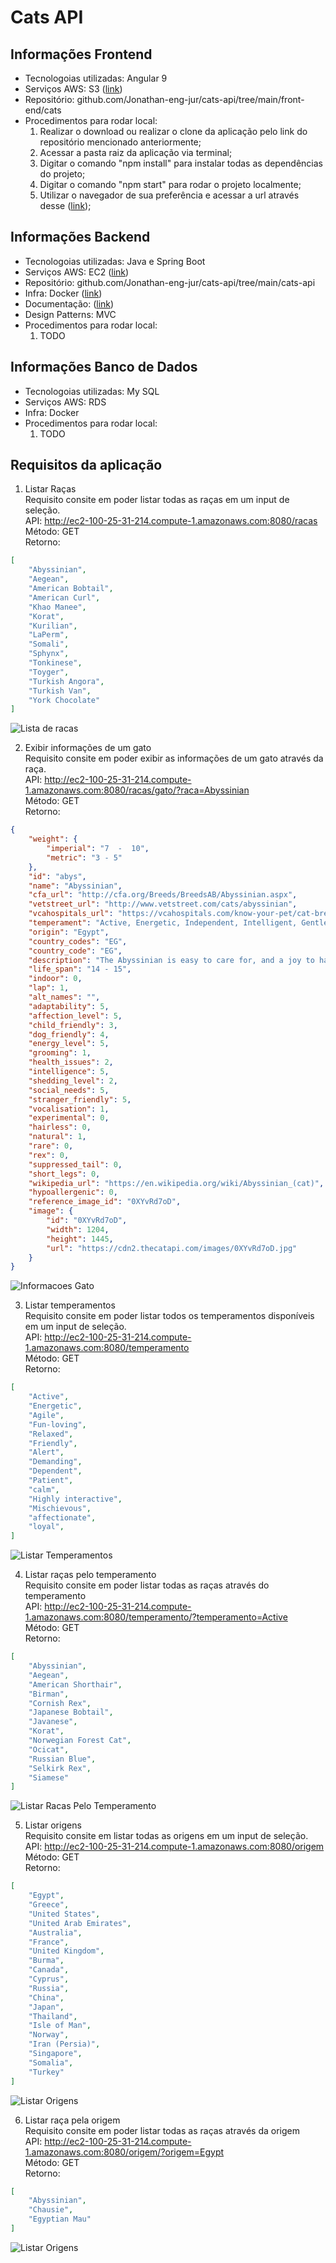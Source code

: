 # Cats API

## Informações Frontend
- Tecnologoias utilizadas: Angular 9
- Serviços AWS: S3 ([link](http://app-cats.s3-website-sa-east-1.amazonaws.com/inicio))
- Repositório: github.com/Jonathan-eng-jur/cats-api/tree/main/front-end/cats
- Procedimentos para rodar local:
  1. Realizar o download ou realizar o clone da aplicação pelo link do repositório mencionado anteriormente;
  2. Acessar a pasta raiz da aplicação via terminal;
  3. Digitar o comando "npm install" para instalar todas as dependências do projeto;
  4. Digitar o comando "npm start" para rodar o projeto localmente;
  5. Utilizar o navegador de sua preferência e acessar a url através desse ([link](http://localhost:4200));
  
## Informações Backend
- Tecnologoias utilizadas: Java e Spring Boot
- Serviços AWS: EC2 ([link](http://ec2-100-25-31-214.compute-1.amazonaws.com:8080))
- Repositório: github.com/Jonathan-eng-jur/cats-api/tree/main/cats-api
- Infra: Docker ([link](https://hub.docker.com/r/advogatoblackshark17/cadastro))
- Documentação: ([link](https://app.swaggerhub.com/apis-docs/Jonathan-eng-jur/cats-api/1.0.0))
- Design Patterns: MVC
- Procedimentos para rodar local:
  1. TODO

## Informações Banco de Dados
- Tecnologoias utilizadas: My SQL
- Serviços AWS: RDS
- Infra: Docker
- Procedimentos para rodar local:
  1. TODO
 
 
## Requisitos da aplicação
1. Listar Raças
<br />Requisito consite em poder listar todas as raças em um input de seleção.
<br />API: http://ec2-100-25-31-214.compute-1.amazonaws.com:8080/racas
<br />Método: GET
<br />Retorno: 
``` json
[
    "Abyssinian",
    "Aegean",
    "American Bobtail",
    "American Curl",
    "Khao Manee",
    "Korat",
    "Kurilian",
    "LaPerm",    
    "Somali",
    "Sphynx",
    "Tonkinese",
    "Toyger",
    "Turkish Angora",
    "Turkish Van",
    "York Chocolate"
]
```
![Lista de racas](https://imagens-cats.s3-sa-east-1.amazonaws.com/1-lista-raca.png)

2. Exibir informações de um gato
<br />Requisito consite em poder exibir as informações de um gato através da raça.
<br />API: http://ec2-100-25-31-214.compute-1.amazonaws.com:8080/racas/gato/?raca=Abyssinian
<br />Método: GET
<br />Retorno: 
``` json
{
    "weight": {
        "imperial": "7  -  10",
        "metric": "3 - 5"
    },
    "id": "abys",
    "name": "Abyssinian",
    "cfa_url": "http://cfa.org/Breeds/BreedsAB/Abyssinian.aspx",
    "vetstreet_url": "http://www.vetstreet.com/cats/abyssinian",
    "vcahospitals_url": "https://vcahospitals.com/know-your-pet/cat-breeds/abyssinian",
    "temperament": "Active, Energetic, Independent, Intelligent, Gentle",
    "origin": "Egypt",
    "country_codes": "EG",
    "country_code": "EG",
    "description": "The Abyssinian is easy to care for, and a joy to have in your home. They’re affectionate cats and love both people and other animals.",
    "life_span": "14 - 15",
    "indoor": 0,
    "lap": 1,
    "alt_names": "",
    "adaptability": 5,
    "affection_level": 5,
    "child_friendly": 3,
    "dog_friendly": 4,
    "energy_level": 5,
    "grooming": 1,
    "health_issues": 2,
    "intelligence": 5,
    "shedding_level": 2,
    "social_needs": 5,
    "stranger_friendly": 5,
    "vocalisation": 1,
    "experimental": 0,
    "hairless": 0,
    "natural": 1,
    "rare": 0,
    "rex": 0,
    "suppressed_tail": 0,
    "short_legs": 0,
    "wikipedia_url": "https://en.wikipedia.org/wiki/Abyssinian_(cat)",
    "hypoallergenic": 0,
    "reference_image_id": "0XYvRd7oD",
    "image": {
        "id": "0XYvRd7oD",
        "width": 1204,
        "height": 1445,
        "url": "https://cdn2.thecatapi.com/images/0XYvRd7oD.jpg"
    }
}
```
![Informacoes Gato](https://imagens-cats.s3-sa-east-1.amazonaws.com/2-gato-by-raca.png)

3. Listar temperamentos
<br />Requisito consite em poder listar todos os temperamentos disponíveis em um input de seleção.
<br />API: http://ec2-100-25-31-214.compute-1.amazonaws.com:8080/temperamento
<br />Método: GET
<br />Retorno: 
``` json
[
    "Active",
    "Energetic",
    "Agile",
    "Fun-loving",
    "Relaxed",
    "Friendly",
    "Alert",
    "Demanding",
    "Dependent",
    "Patient",
    "calm",
    "Highly interactive",
    "Mischievous",
    "affectionate",
    "loyal",    
]
```
![Listar Temperamentos](https://imagens-cats.s3-sa-east-1.amazonaws.com/3-lista-temperamentos.png)

4. Listar raças pelo temperamento
<br />Requisito consite em poder listar todas as raças através do temperamento
<br />API: http://ec2-100-25-31-214.compute-1.amazonaws.com:8080/temperamento/?temperamento=Active
<br />Método: GET
<br />Retorno: 
``` json
[
    "Abyssinian",
    "Aegean",
    "American Shorthair",
    "Birman",
    "Cornish Rex",
    "Japanese Bobtail",
    "Javanese",
    "Korat",
    "Norwegian Forest Cat",
    "Ocicat",
    "Russian Blue",
    "Selkirk Rex",
    "Siamese"
]
```
![Listar Racas Pelo Temperamento](https://imagens-cats.s3-sa-east-1.amazonaws.com/4-racas-by-temperamento.png)

5. Listar origens
<br />Requisito consite em listar todas as origens em um input de seleção.
<br />API: http://ec2-100-25-31-214.compute-1.amazonaws.com:8080/origem
<br />Método: GET
<br />Retorno: 
``` json
[
    "Egypt",
    "Greece",
    "United States",
    "United Arab Emirates",
    "Australia",
    "France",
    "United Kingdom",
    "Burma",
    "Canada",
    "Cyprus",
    "Russia",
    "China",
    "Japan",
    "Thailand",
    "Isle of Man",
    "Norway",
    "Iran (Persia)",
    "Singapore",
    "Somalia",
    "Turkey"
]
```
![Listar Origens](https://imagens-cats.s3-sa-east-1.amazonaws.com/5-lista-origens.png)

6. Listar raça pela origem
<br />Requisito consite em poder listar todas as raças através da origem
<br />API: http://ec2-100-25-31-214.compute-1.amazonaws.com:8080/origem/?origem=Egypt
<br />Método: GET
<br />Retorno: 
``` json
[
    "Abyssinian",
    "Chausie",
    "Egyptian Mau"
]
```
![Listar Origens](https://imagens-cats.s3-sa-east-1.amazonaws.com/6-racas-by-origem.png)

